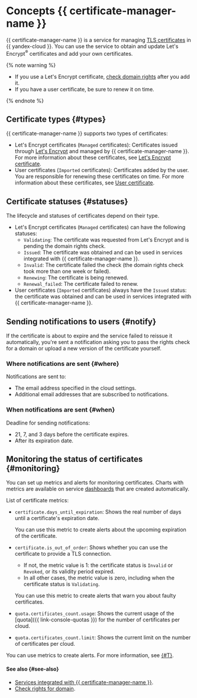 # Concepts {{ certificate-manager-name }}

{{ certificate-manager-name }} is a service for managing [TLS certificates](https://en.wikipedia.org/wiki/Public_key_certificate#TLS/SSL_server_certificate) in {{ yandex-cloud }}. You can use the service to obtain and update Let's Encrypt<sup>®</sup> certificates and add your own certificates.

{% note warning %}

* If you use a Let's Encrypt certificate, [check domain rights](challenges.md) after you add it.
* If you have a user certificate, be sure to renew it on time.

{% endnote %}

## Certificate types {#types}

{{ certificate-manager-name }} supports two types of certificates:
* Let's Encrypt certificates (`Managed` certificates): Certificates issued through [Let's Encrypt](https://letsencrypt.org) and managed by {{ certificate-manager-name }}. For more information about these certificates, see [Let's Encrypt certificate](managed-certificate.md).
* User certificates (`Imported` certificates): Certificates added by the user. You are responsible for renewing these certificates on time. For more information about these certificates, see [User certificate](imported-certificate.md).

## Certificate statuses {#statuses}

The lifecycle and statuses of certificates depend on their type.

* Let's Encrypt certificates (`Managed` certificates) can have the following statuses:
  * `Validating`: The certificate was requested from Let's Encrypt and is pending the domain rights check.
  * `Issued`: The certificate was obtained and can be used in services integrated with {{ certificate-manager-name }}.
  * `Invalid`: The certificate failed the check (the domain rights check took more than one week or failed).
  * `Renewing`: The certificate is being renewed.
  * `Renewal_failed`: The certificate failed to renew.
* User certificates (`Imported` certificates) always have the `Issued` status: the certificate was obtained and can be used in services integrated with {{ certificate-manager-name }}.

## Sending notifications to users {#notify}

If the certificate is about to expire and the service failed to reissue it automatically, you're sent a notification asking you to pass the rights check for a domain or upload a new version of the certificate yourself.

### Where notifications are sent {#where}

Notifications are sent to:
* The email address specified in the cloud settings.
* Additional email addresses that are subscribed to notifications.

### When notifications are sent {#when}

Deadline for sending notifications:
* 21, 7, and 3 days before the certificate expires.
* After its expiration date.

## Monitoring the status of certificates {#monitoring}

You can set up metrics and alerts for monitoring certificates. Charts with metrics are available on service [dashboards](../../monitoring/concepts/visualization/dashboard.md) that are created automatically.

List of certificate metrics:
* `certificate.days_until_expiration`: Shows the real number of days until a certificate's expiration date.

  You can use this metric to create alerts about the upcoming expiration of the certificate.
* `certificate.is_out_of_order`: Shows whether you can use the certificate to provide a TLS connection.
  * If not, the metric value is 1: the certificate status is `Invalid` or `Revoked`, or its validity period expired.
  * In all other cases, the metric value is zero, including when the certificate status is `Validating`.

  You can use this metric to create alerts that warn you about faulty certificates.
* `quota.certificates_count.usage`: Shows the current usage of the [quota]({{ link-console-quotas }}) for the number of certificates per cloud.
* `quota.certificates_count.limit`: Shows the current limit on the number of certificates per cloud.

You can use metrics to create alerts. For more information, see [{#T}](../operations/alert.md).

#### See also {#see-also}

* [Services integrated with {{ certificate-manager-name }}](services.md).
* [Check rights for domain](challenges.md).